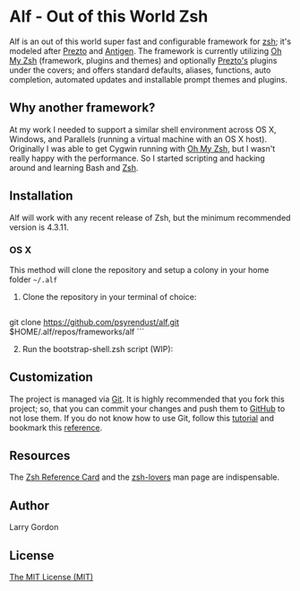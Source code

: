 Alf - Out of this World Zsh
===========================

Alf is an out of this world super fast and configurable framework for [zsh][4]; it's modeled after [Prezto][1] and [Antigen][2]. The framework is currently utilizing [Oh My Zsh][3] (framework, plugins and themes) and optionally [Prezto's][1] plugins under the covers; and offers standard defaults, aliases, functions, auto completion, automated updates and installable prompt themes and plugins.

Why another framework?
----------------------

At my work I needed to support a similar shell environment across OS X, Windows, and Parallels (running a virtual machine with an OS X host). Originally I was able to get Cygwin running with [Oh My Zsh][3], but I wasn't really happy with the performance. So I started scripting and hacking around and learning Bash and [Zsh][4].


Installation
------------

Alf will work with any recent release of Zsh, but the minimum recommended version is 4.3.11.

### OS X ###

This method will clone the repository and setup a colony in your home folder `~/.alf`

1. Clone the repository in your terminal of choice:

    ```shell
git clone https://github.com/psyrendust/alf.git $HOME/.alf/repos/frameworks/alf
    ```

2. Run the bootstrap-shell.zsh script (WIP):



Customization
-------------

The project is managed via [Git][6]. It is highly recommended that you fork this project; so, that you can commit your changes and push them to [GitHub][7] to not lose them. If you do not know how to use Git, follow this [tutorial][8] and bookmark this [reference][9].

Resources
---------

The [Zsh Reference Card][10] and the [zsh-lovers][11] man page are indispensable.

Author
------

Larry Gordon


License
-------

[The MIT License (MIT)](http://psyrendust.mit-license.org/2014/license.html)

[1]: https://github.com/sorin-ionescu/prezto
[2]: https://github.com/zsh-users/antigen
[3]: https://github.com/robbyrussell/oh-my-zsh
[4]: http://www.zsh.org
[5]: https://www.gnu.org/software/bash/bash.html
[6]: http://git-scm.com
[7]: https://github.com
[8]: http://gitimmersion.com
[9]: http://gitref.org
[10]: http://www.bash2zsh.com/zsh_refcard/refcard.pdf
[11]: http://grml.org/zsh/zsh-lovers.html
[12]: http://i.imgur.com/nBEEZ.png "sorin theme"
